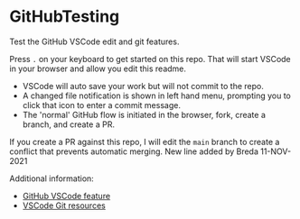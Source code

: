 # GitHubTesting

Test the GitHub VSCode edit and git features.

Press `.` on your keyboard to get started on this repo.
That will start VSCode in your browser and allow you edit this readme.

* VSCode will auto save your work but will not commit to the repo.
* A changed file notification is shown in left hand menu, prompting you to click that icon to enter a commit message.
* The 'normal' GitHub flow is initiated in the browser, fork, create a branch, and create a PR.

If you create a PR against this repo, I will edit the `main` branch to create a conflict that prevents automatic merging.
New line added by Breda 11-NOV-2021


Additional information:

* [GitHub VSCode feature](https://visualstudiomagazine.com/articles/2021/08/31/github-vs-code.aspx)
* [VSCode Git resources](https://code.visualstudio.com/learn/students/github-pack)
